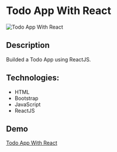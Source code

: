 # Todo App With React

![Todo App With React]()

## Description

Builded a Todo App using ReactJS.

## Technologies:

- HTML
- Bootstrap
- JavaScript
- ReactJS

## Demo

[Todo App With React]()
